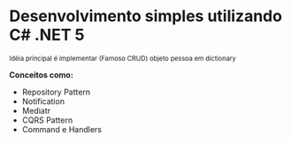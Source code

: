 # Desenvolvimento simples utilizando C# .NET 5 
<small> Idéia principal é implementar (Famoso CRUD) objeto pessoa em dictionary </small>
 
 <strong> Conceitos como: </strong> 
 - Repository Pattern
 - Notification
 - Mediatr
 - CQRS Pattern
 - Command e Handlers 

